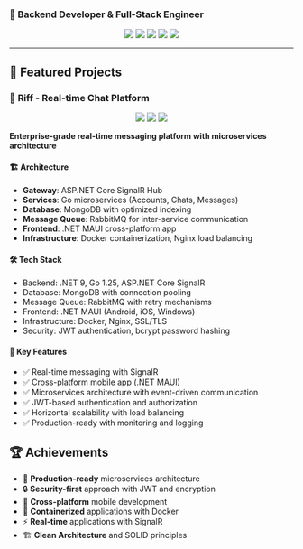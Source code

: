 ### 🚀 Backend Developer & Full-Stack Engineer

<div align="center">
  <img src="https://img.shields.io/badge/.NET-9.0-purple?style=for-the-badge&logo=dotnet" />
  <img src="https://img.shields.io/badge/Go-1.25-blue?style=for-the-badge&logo=go" />
  <img src="https://img.shields.io/badge/MongoDB-Atlas-green?style=for-the-badge&logo=mongodb" />
  <img src="https://img.shields.io/badge/RabbitMQ-3.12-orange?style=for-the-badge&logo=rabbitmq" />
  <img src="https://img.shields.io/badge/Docker-Containers-blue?style=for-the-badge&logo=docker" />
</div>

---

## 🎯 **Featured Projects**

### 💬 **Riff - Real-time Chat Platform**
<div align="center">
  <img src="https://img.shields.io/badge/Status-Production%20Ready-success?style=for-the-badge" />
  <img src="https://img.shields.io/badge/Architecture-Microservices-blue?style=for-the-badge" />
  <img src="https://img.shields.io/badge/Platform-Cross--Platform-green?style=for-the-badge" />
</div>

**Enterprise-grade real-time messaging platform with microservices architecture**

#### 🏗️ **Architecture**
- **Gateway**: ASP.NET Core SignalR Hub
- **Services**: Go microservices (Accounts, Chats, Messages)
- **Database**: MongoDB with optimized indexing
- **Message Queue**: RabbitMQ for inter-service communication
- **Frontend**: .NET MAUI cross-platform app
- **Infrastructure**: Docker containerization, Nginx load balancing

#### 🛠️ **Tech Stack**

- Backend: .NET 9, Go 1.25, ASP.NET Core SignalR
- Database: MongoDB with connection pooling
- Message Queue: RabbitMQ with retry mechanisms
- Frontend: .NET MAUI (Android, iOS, Windows)
- Infrastructure: Docker, Nginx, SSL/TLS
- Security: JWT authentication, bcrypt password hashing


#### 🚀 **Key Features**
- ✅ Real-time messaging with SignalR
- ✅ Cross-platform mobile app (.NET MAUI)
- ✅ Microservices architecture with event-driven communication
- ✅ JWT-based authentication and authorization
- ✅ Horizontal scalability with load balancing
- ✅ Production-ready with monitoring and logging

## 🏆 **Achievements**

- 🚀 **Production-ready** microservices architecture
- 🔒 **Security-first** approach with JWT and encryption
- 📱 **Cross-platform** mobile development
- 🐳 **Containerized** applications with Docker
- ⚡ **Real-time** applications with SignalR
- 🏗️ **Clean Architecture** and SOLID principles
